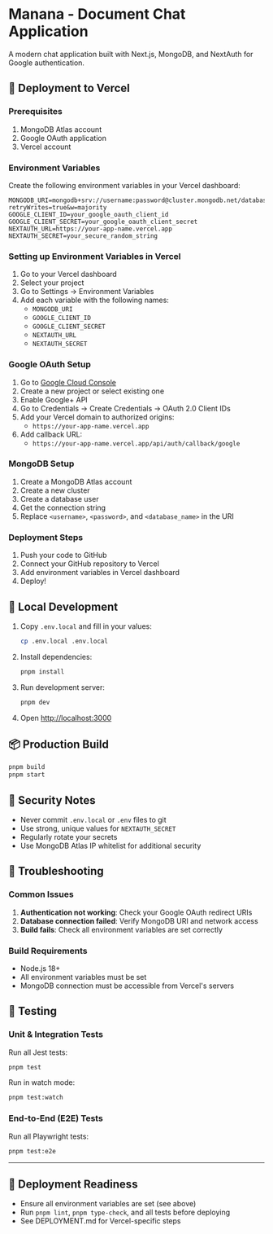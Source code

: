 # Manana - Document Chat Application

A modern chat application built with Next.js, MongoDB, and NextAuth for Google authentication.

## 🚀 Deployment to Vercel

### Prerequisites
1. MongoDB Atlas account
2. Google OAuth application
3. Vercel account

### Environment Variables

Create the following environment variables in your Vercel dashboard:

```
MONGODB_URI=mongodb+srv://username:password@cluster.mongodb.net/database_name?retryWrites=true&w=majority
GOOGLE_CLIENT_ID=your_google_oauth_client_id
GOOGLE_CLIENT_SECRET=your_google_oauth_client_secret
NEXTAUTH_URL=https://your-app-name.vercel.app
NEXTAUTH_SECRET=your_secure_random_string
```

### Setting up Environment Variables in Vercel

1. Go to your Vercel dashboard
2. Select your project
3. Go to Settings → Environment Variables
4. Add each variable with the following names:
   - `MONGODB_URI`
   - `GOOGLE_CLIENT_ID`
   - `GOOGLE_CLIENT_SECRET`
   - `NEXTAUTH_URL`
   - `NEXTAUTH_SECRET`

### Google OAuth Setup

1. Go to [Google Cloud Console](https://console.cloud.google.com/)
2. Create a new project or select existing one
3. Enable Google+ API
4. Go to Credentials → Create Credentials → OAuth 2.0 Client IDs
5. Add your Vercel domain to authorized origins:
   - `https://your-app-name.vercel.app`
6. Add callback URL:
   - `https://your-app-name.vercel.app/api/auth/callback/google`

### MongoDB Setup

1. Create a MongoDB Atlas account
2. Create a new cluster
3. Create a database user
4. Get the connection string
5. Replace `<username>`, `<password>`, and `<database_name>` in the URI

### Deployment Steps

1. Push your code to GitHub
2. Connect your GitHub repository to Vercel
3. Add environment variables in Vercel dashboard
4. Deploy!

## 🔧 Local Development

1. Copy `.env.local` and fill in your values:
   ```bash
   cp .env.local .env.local
   ```

2. Install dependencies:
   ```bash
   pnpm install
   ```

3. Run development server:
   ```bash
   pnpm dev
   ```

4. Open [http://localhost:3000](http://localhost:3000)

## 📦 Production Build

```bash
pnpm build
pnpm start
```

## 🔐 Security Notes

- Never commit `.env.local` or `.env` files to git
- Use strong, unique values for `NEXTAUTH_SECRET`
- Regularly rotate your secrets
- Use MongoDB Atlas IP whitelist for additional security

## 🚨 Troubleshooting

### Common Issues

1. **Authentication not working**: Check your Google OAuth redirect URIs
2. **Database connection failed**: Verify MongoDB URI and network access
3. **Build fails**: Check all environment variables are set correctly

### Build Requirements

- Node.js 18+ 
- All environment variables must be set
- MongoDB connection must be accessible from Vercel's servers

## 🧪 Testing

### Unit & Integration Tests

Run all Jest tests:

```bash
pnpm test
```

Run in watch mode:

```bash
pnpm test:watch
```

### End-to-End (E2E) Tests

Run all Playwright tests:

```bash
pnpm test:e2e
```

---

## 🚀 Deployment Readiness

- Ensure all environment variables are set (see above)
- Run `pnpm lint`, `pnpm type-check`, and all tests before deploying
- See DEPLOYMENT.md for Vercel-specific steps
